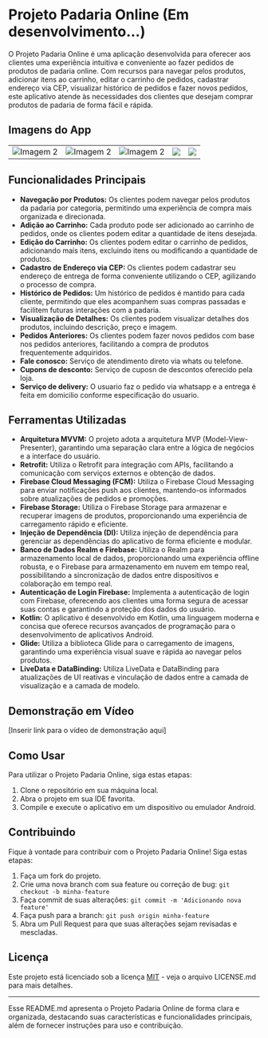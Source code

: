 # Projeto Padaria Online (Em desenvolvimento...)

O Projeto Padaria Online é uma aplicação desenvolvida para oferecer aos clientes uma experiência intuitiva e conveniente ao fazer pedidos de produtos de padaria online. Com recursos para navegar pelos produtos, adicionar itens ao carrinho, editar o carrinho de pedidos, cadastrar endereço via CEP, visualizar histórico de pedidos e fazer novos pedidos, este aplicativo atende às necessidades dos clientes que desejam comprar produtos de padaria de forma fácil e rápida.

## Imagens do App
<table>
  <tr>
<td><img src="https://github.com/giuliano15/Projeto-Padaria/assets/12647380/685b326c-012c-4117-b815-dd2f781c6bb9" alt="Imagem 2"></td>
<td><img src="https://github.com/giuliano15/Projeto-Padaria/assets/12647380/d3d5d585-2c83-4546-875c-799f122aab72" alt="Imagem 2"></td>
<td><img src="https://github.com/giuliano15/Projeto-Padaria/assets/12647380/8f9f2f35-7299-4739-a319-c2d4ab907d8b" alt="Imagem 2"></td>
<td><img src="https://github.com/giuliano15/Projeto-Padaria/assets/12647380/e2f9d37c-2a12-474e-a4b9-1ceb8e6a30b9"></td>
<td><img src="https://github.com/giuliano15/Projeto-Padaria/assets/12647380/950837aa-b0d9-445e-a3b9-b867c7ca7e16"></td>
 </tr>
</table>

  
## Funcionalidades Principais

- **Navegação por Produtos:** Os clientes podem navegar pelos produtos da padaria por categoria, permitindo uma experiência de compra mais organizada e direcionada.
- **Adição ao Carrinho:** Cada produto pode ser adicionado ao carrinho de pedidos, onde os clientes podem editar a quantidade de itens desejada.
- **Edição do Carrinho:** Os clientes podem editar o carrinho de pedidos, adicionando mais itens, excluindo itens ou modificando a quantidade de produtos.
- **Cadastro de Endereço via CEP:** Os clientes podem cadastrar seu endereço de entrega de forma conveniente utilizando o CEP, agilizando o processo de compra.
- **Histórico de Pedidos:** Um histórico de pedidos é mantido para cada cliente, permitindo que eles acompanhem suas compras passadas e facilitem futuras interações com a padaria.
- **Visualização de Detalhes:** Os clientes podem visualizar detalhes dos produtos, incluindo descrição, preço e imagem.
- **Pedidos Anteriores:** Os clientes podem fazer novos pedidos com base nos pedidos anteriores, facilitando a compra de produtos frequentemente adquiridos.
- **Fale conosco:** Serviço de atendimento direto via whats ou telefone.
- **Cupons de desconto:** Serviço de cuposn de descontos oferecido pela loja.
- **Serviço de delivery:** O usuario faz o pedido via whatsapp e a entrega é feita em domicilio conforme especificação do usuario.

## Ferramentas Utilizadas

- **Arquitetura MVVM:** O projeto adota a arquitetura MVP (Model-View-Presenter), garantindo uma separação clara entre a lógica de negócios e a interface do usuário.
- **Retrofit:** Utiliza o Retrofit para integração com APIs, facilitando a comunicação com serviços externos e obtenção de dados.
- **Firebase Cloud Messaging (FCM):** Utiliza o Firebase Cloud Messaging para enviar notificações push aos clientes, mantendo-os informados sobre atualizações de pedidos e promoções.
- **Firebase Storage:** Utiliza o Firebase Storage para armazenar e recuperar imagens de produtos, proporcionando uma experiência de carregamento rápido e eficiente.
- **Injeção de Dependência (DI):** Utiliza injeção de dependência para gerenciar as dependências do aplicativo de forma eficiente e modular.
- **Banco de Dados Realm e Firebase:** Utiliza o Realm para armazenamento local de dados, proporcionando uma experiência offline robusta, e o Firebase para armazenamento em nuvem em tempo real, possibilitando a sincronização de dados entre dispositivos e colaboração em tempo real.
- **Autenticação de Login Firebase:** Implementa a autenticação de login com Firebase, oferecendo aos clientes uma forma segura de acessar suas contas e garantindo a proteção dos dados do usuário.
- **Kotlin:** O aplicativo é desenvolvido em Kotlin, uma linguagem moderna e concisa que oferece recursos avançados de programação para o desenvolvimento de aplicativos Android.
- **Glide:** Utiliza a biblioteca Glide para o carregamento de imagens, garantindo uma experiência visual suave e rápida ao navegar pelos produtos.
- **LiveData e DataBinding:** Utiliza LiveData e DataBinding para atualizações de UI reativas e vinculação de dados entre a camada de visualização e a camada de modelo.

## Demonstração em Vídeo

[Inserir link para o vídeo de demonstração aqui]

## Como Usar

Para utilizar o Projeto Padaria Online, siga estas etapas:

1. Clone o repositório em sua máquina local.
2. Abra o projeto em sua IDE favorita.
3. Compile e execute o aplicativo em um dispositivo ou emulador Android.

## Contribuindo

Fique à vontade para contribuir com o Projeto Padaria Online! Siga estas etapas:

1. Faça um fork do projeto.
2. Crie uma nova branch com sua feature ou correção de bug: `git checkout -b minha-feature`
3. Faça commit de suas alterações: `git commit -m 'Adicionando nova feature'`
4. Faça push para a branch: `git push origin minha-feature`
5. Abra um Pull Request para que suas alterações sejam revisadas e mescladas.

## Licença

Este projeto está licenciado sob a licença [MIT](LICENSE.md) - veja o arquivo LICENSE.md para mais detalhes.

---

Esse README.md apresenta o Projeto Padaria Online de forma clara e organizada, destacando suas características e funcionalidades principais, além de fornecer instruções para uso e contribuição.
